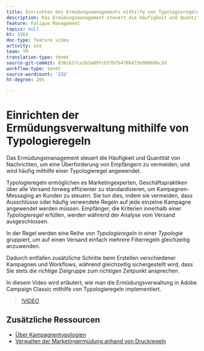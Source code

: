 ```yaml
---
title: Einrichten des Ermüdungsmanagements mithilfe von Typologieregeln in Adobe Campaign Classic
description: Das Ermüdungsmanagement steuert die Häufigkeit und Quantität von Nachrichten, um eine Überforderung von Empfängern zu vermeiden, und wird häufig mithilfe einer Typologieregel angewendet. In diesem Video wird erläutert, wie man die Ermüdungsverwaltung in Adobe Campaign Classic mithilfe von Typologieregeln implementiert.
feature: Fatigue Management
topics: null
kt: 1564
doc-type: feature video
activity: use
team: TM
translation-type: tm+mt
source-git-commit: 838c617ca163a09fcb57b7b4706433e98869bc3d
workflow-type: tm+mt
source-wordcount: '232'
ht-degree: 26%

---
```



# Einrichten der Ermüdungsverwaltung mithilfe von Typologieregeln

Das Ermüdungsmanagement steuert die Häufigkeit und Quantität von Nachrichten, um eine Überforderung von Empfängern zu vermeiden, und wird häufig mithilfe einer Typologieregel angewendet.

Typologieregeln ermöglichen es Marketingexperten, Geschäftspraktiken über alle Versand hinweg effizienter zu standardisieren, um Kampagnen-Messaging an Kunden zu steuern. Sie tun dies, indem sie vermeiden, dass Ausschlüsse oder häufig verwendete Regeln auf jede einzelne Kampagne angewendet werden müssen. Empfänger, die Kriterien innerhalb einer *Typologieregel* erfüllen, werden während der Analyse vom Versand ausgeschlossen.

In der Regel werden eine Reihe von *Typologieregeln* in einer *Typologie* gruppiert, um auf einen Versand einfach mehrere Filterregeln gleichzeitig anzuwenden.

Dadurch entfallen zusätzliche Schritte beim Erstellen verschiedener Kampagnen und Workflows, während gleichzeitig sichergestellt wird, dass Sie stets die richtige Zielgruppe zum richtigen Zeitpunkt ansprechen.

In diesem Video wird erläutert, wie man die Ermüdungsverwaltung in Adobe Campaign Classic mithilfe von Typologieregeln implementiert.

>[!VIDEO](https://video.tv.adobe.com/v/25090?quality=12)

## Zusätzliche Ressourcen

* [Über Kampagnentypologien](https://docs.adobe.com/content/help/en/campaign-classic/using/orchestrating-campaigns/campaign-optimization/about-campaign-typologies.html)
* [Verwalten der Marketingermüdung anhand von Druckregeln](https://docs.adobe.com/content/help/de-DE/campaign-classic/using/orchestrating-campaigns/campaign-optimization/pressure-rules.html)

